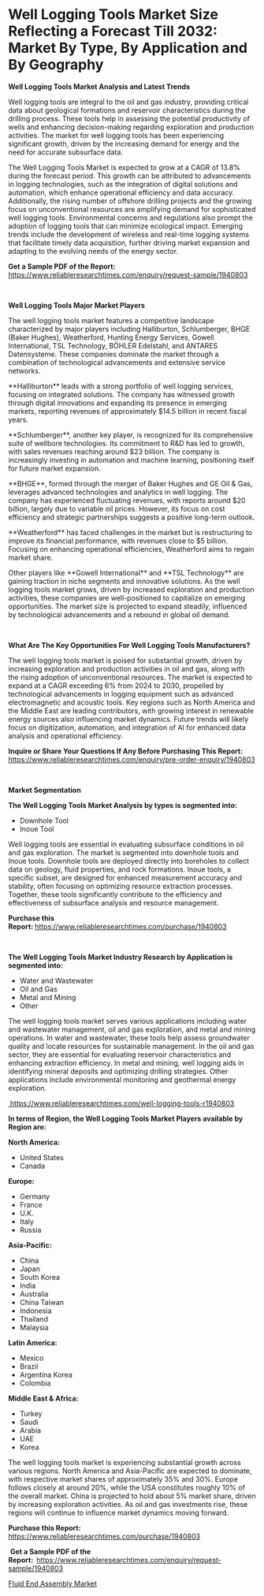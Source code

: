 <p><h1>Well Logging Tools Market Size Reflecting a Forecast Till 2032: Market By Type, By Application and By Geography</h1></p><p><strong>Well Logging Tools Market Analysis and Latest Trends</strong></p>
<p><p>Well logging tools are integral to the oil and gas industry, providing critical data about geological formations and reservoir characteristics during the drilling process. These tools help in assessing the potential productivity of wells and enhancing decision-making regarding exploration and production activities. The market for well logging tools has been experiencing significant growth, driven by the increasing demand for energy and the need for accurate subsurface data.</p><p>The Well Logging Tools Market is expected to grow at a CAGR of 13.8% during the forecast period. This growth can be attributed to advancements in logging technologies, such as the integration of digital solutions and automation, which enhance operational efficiency and data accuracy. Additionally, the rising number of offshore drilling projects and the growing focus on unconventional resources are amplifying demand for sophisticated well logging tools. Environmental concerns and regulations also prompt the adoption of logging tools that can minimize ecological impact. Emerging trends include the development of wireless and real-time logging systems that facilitate timely data acquisition, further driving market expansion and adapting to the evolving needs of the energy sector.</p></p>
<p><strong>Get a Sample PDF of the Report:&nbsp;</strong> <a href="https://www.reliableresearchtimes.com/enquiry/request-sample/1940803?utm_campaign=2141&utm_medium=2&utm_source=Github&utm_content=ia&utm_term=21022025&utm_id=well-logging-tools">https://www.reliableresearchtimes.com/enquiry/request-sample/1940803</a></p>
<p>&nbsp;</p>
<p><strong>Well Logging Tools Major Market Players</strong></p>
<p><p>The well logging tools market features a competitive landscape characterized by major players including Halliburton, Schlumberger, BHGE (Baker Hughes), Weatherford, Hunting Energy Services, Gowell International, TSL Technology, BÖHLER Edelstahl, and ANTARES Datensysteme. These companies dominate the market through a combination of technological advancements and extensive service networks.</p><p>**Halliburton** leads with a strong portfolio of well logging services, focusing on integrated solutions. The company has witnessed growth through digital innovations and expanding its presence in emerging markets, reporting revenues of approximately $14.5 billion in recent fiscal years. </p><p>**Schlumberger**, another key player, is recognized for its comprehensive suite of wellbore technologies. Its commitment to R&D has led to growth, with sales revenues reaching around $23 billion. The company is increasingly investing in automation and machine learning, positioning itself for future market expansion.</p><p>**BHGE**, formed through the merger of Baker Hughes and GE Oil & Gas, leverages advanced technologies and analytics in well logging. The company has experienced fluctuating revenues, with reports around $20 billion, largely due to variable oil prices. However, its focus on cost efficiency and strategic partnerships suggests a positive long-term outlook.</p><p>**Weatherford** has faced challenges in the market but is restructuring to improve its financial performance, with revenues close to $5 billion. Focusing on enhancing operational efficiencies, Weatherford aims to regain market share.</p><p>Other players like **Gowell International** and **TSL Technology** are gaining traction in niche segments and innovative solutions. As the well logging tools market grows, driven by increased exploration and production activities, these companies are well-positioned to capitalize on emerging opportunities. The market size is projected to expand steadily, influenced by technological advancements and a rebound in global oil demand.</p></p>
<p>&nbsp;</p>
<p><strong>What Are The Key Opportunities For Well Logging Tools Manufacturers?</strong></p>
<p><p>The well logging tools market is poised for substantial growth, driven by increasing exploration and production activities in oil and gas, along with the rising adoption of unconventional resources. The market is expected to expand at a CAGR exceeding 6% from 2024 to 2030, propelled by technological advancements in logging equipment such as advanced electromagnetic and acoustic tools. Key regions such as North America and the Middle East are leading contributors, with growing interest in renewable energy sources also influencing market dynamics. Future trends will likely focus on digitization, automation, and integration of AI for enhanced data analysis and operational efficiency.</p></p>
<p><strong>Inquire or Share Your Questions If Any Before Purchasing This Report:</strong> <a href="https://www.reliableresearchtimes.com/enquiry/pre-order-enquiry/1940803?utm_campaign=2141&utm_medium=2&utm_source=Github&utm_content=ia&utm_term=21022025&utm_id=well-logging-tools">https://www.reliableresearchtimes.com/enquiry/pre-order-enquiry/1940803</a></p>
<p>&nbsp;</p>
<p><strong>Market Segmentation</strong></p>
<p><strong>The Well Logging Tools Market Analysis by types is segmented into:</strong></p>
<p><ul><li>Downhole Tool</li><li>Inoue Tool</li></ul></p>
<p><p>Well logging tools are essential in evaluating subsurface conditions in oil and gas exploration. The market is segmented into downhole tools and Inoue tools. Downhole tools are deployed directly into boreholes to collect data on geology, fluid properties, and rock formations. Inoue tools, a specific subset, are designed for enhanced measurement accuracy and stability, often focusing on optimizing resource extraction processes. Together, these tools significantly contribute to the efficiency and effectiveness of subsurface analysis and resource management.</p></p>
<p><strong>Purchase this Report:&nbsp;</strong><a href="https://www.reliableresearchtimes.com/purchase/1940803?utm_campaign=2141&utm_medium=2&utm_source=Github&utm_content=ia&utm_term=21022025&utm_id=well-logging-tools">https://www.reliableresearchtimes.com/purchase/1940803</a></p>
<p>&nbsp;</p>
<p><strong>The Well Logging Tools Market Industry Research by Application is segmented into:</strong></p>
<p><ul><li>Water and Wastewater</li><li>Oil and Gas</li><li>Metal and Mining</li><li>Other</li></ul></p>
<p><p>The well logging tools market serves various applications including water and wastewater management, oil and gas exploration, and metal and mining operations. In water and wastewater, these tools help assess groundwater quality and locate resources for sustainable management. In the oil and gas sector, they are essential for evaluating reservoir characteristics and enhancing extraction efficiency. In metal and mining, well logging aids in identifying mineral deposits and optimizing drilling strategies. Other applications include environmental monitoring and geothermal energy exploration.</p></p>
<p><a href="https://www.reliableresearchtimes.com/well-logging-tools-r1940803?utm_campaign=2141&utm_medium=2&utm_source=Github&utm_content=ia&utm_term=21022025&utm_id=well-logging-tools">&nbsp;https://www.reliableresearchtimes.com/well-logging-tools-r1940803</a></p>
<p><strong>In terms of Region, the Well Logging Tools Market Players available by Region are:</strong></p>
<p>
    <p> <strong> North America: </strong>
        <ul>
            <li>United States</li>
            <li>Canada</li>
        </ul>
        </p> 
    <p> <strong> Europe: </strong>
        <ul>
            <li>Germany</li>
            <li>France</li>
            <li>U.K.</li>
            <li>Italy</li>
            <li>Russia</li>
        </ul>
        </p> 
    <p> <strong> Asia-Pacific: </strong>
        <ul>
            <li>China</li>
            <li>Japan</li>
            <li>South Korea</li>
            <li>India</li>
            <li>Australia</li>
            <li>China Taiwan</li>
            <li>Indonesia</li>
            <li>Thailand</li>
            <li>Malaysia</li>
        </ul>
        </p> 
    <p> <strong> Latin America: </strong>
        <ul>
            <li>Mexico</li>
            <li>Brazil</li>
            <li>Argentina Korea</li>
            <li>Colombia</li>
        </ul>
        </p> 
    <p> <strong> Middle East & Africa: </strong>
        <ul>
            <li>Turkey</li>
            <li>Saudi</li>
            <li>Arabia</li>
            <li>UAE</li>
            <li>Korea</li>
        </ul>
    </p>
    </p>
<p><p>The well logging tools market is experiencing substantial growth across various regions. North America and Asia-Pacific are expected to dominate, with respective market shares of approximately 35% and 30%. Europe follows closely at around 20%, while the USA constitutes roughly 10% of the overall market. China is projected to hold about 5% market share, driven by increasing exploration activities. As oil and gas investments rise, these regions will continue to influence market dynamics moving forward.</p></p>
<p><strong>Purchase this Report: </strong><a href="https://www.reliableresearchtimes.com/purchase/1940803?utm_campaign=2141&utm_medium=2&utm_source=Github&utm_content=ia&utm_term=21022025&utm_id=well-logging-tools">https://www.reliableresearchtimes.com/purchase/1940803</a></p>
<p>&nbsp;<strong>Get a Sample PDF of the Report:&nbsp;&nbsp;</strong><a href="https://www.reliableresearchtimes.com/enquiry/request-sample/1940803?utm_campaign=2141&utm_medium=2&utm_source=Github&utm_content=ia&utm_term=21022025&utm_id=well-logging-tools">https://www.reliableresearchtimes.com/enquiry/request-sample/1940803</a></p>
<p><strong></strong></p>
<p><p><a href="https://github.com/kbollin866/Market-Research-Report-List-1/blob/main/fluid-end-assembly-market.md?utm_campaign=2141&utm_medium=2&utm_source=Github&utm_content=ia&utm_term=21022025&utm_id=well-logging-tools">Fluid End Assembly Market</a></p></p>